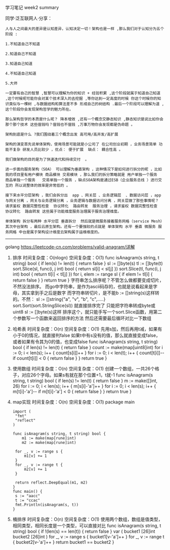 学习笔记
week2 summary

同学·泛互联网人·分享：

	人与人之间最大的差异是认知差异，认知决定一切！架构也是一样 ,那么我们对于认知分为五个阶段 :

	1.不知道自己不知道

	2.知道自己不知道

	3.知道自己知道

	4.不知道自己知道

	5.大师

	一定要有自己的智慧 ,智慧可以理解为你的知识 + 经验积累 ,这个阶段就属于知道自己知道 ,这个时候呢可能你会对某个技术深入的去挖掘 ,等你达到一定高度的时候 你这个时候你的知识类似与一棵树 ,与数据结构和算法差不多 形成自己的树结构 .最后一个阶段可以理解为道 ,这个阶段你会发现架构哲学的魅力所在。

	那么架构哲学的本质是什么呢？ 降本增效 ,还有一个概念交静态知识 ,静态知识是说比如你会那个那个技术 这些值钱吗？值钱也不值钱 ,万事万物你会发现都是伪命题 。

	架构到底是什么 ?我们围绕着三个概念出发 高可用/高并发/高扩展 

	架构的演变首先说单体架构，使用场景可能就是小公司了 在公司创业初期 ，业务场景简单 功能不复杂 研发人员比较少 ，优点： 便于扩展  缺点： 耦合性高 。

	我们做架构的目的是为了快速迭代和持续交付  。

	进一步面向服务架构（SOA） 可以理解为垂直架构 ，这种情况下是如何进行拆分的呢 ，比如我的项目里有用户模块 商品模块 交易模块 ，那么我们的拆分策略就是 用户单独一个服务  商品单独一个服务   交易单独一个服务 ，缺点SOA架构是通过ESB（企业服务总线 ）进行交互的 所以说整体的效率是非常低的 。

	接下来水平分层架构 ，我们会拆分出  app 、网关层 、业务逻辑层  、数据访问层 ，app与网关分离 ，网关与业务逻辑分离 ，业务逻辑与数据访问分离 ，网关层做了那些事情呢？ 请求鉴权 数据完整性检查  协议转化  路由转发  服务治理 ，请求鉴权 数据完整性检查  协议转化  路由转发 这些属于功能维度服务治理属于服务治理维度。

	单体架构 拆分有两种 水平分层 垂直拆分  然后就是微服务接着服务网格（service Mesh）  其次中台架构 ，最后云原生架构。还有一个要强较的点就是 单体架构 水平 垂直 微服务 服务网格 中台是属于架构设计维度云架构属于运维维度的。

---

golang https://leetcode-cn.com/problems/valid-anagram/详解

1. 排序
   时间复杂度：O(nlogn)
   空间复杂度：O(1)
       func isAnagram(s string, t string) bool {
       	if len(s) != len(t) {
       		return false
       	}
       	sl := []byte(s)
       	tl := []byte(t)
       	sort.Slice(sl, func(i, j int) bool {
       		return sl[i] < sl[j]
       	})
       	sort.Slice(tl, func(i, j int) bool {
       		return tl[i] < tl[j]
       	})
       	for i, elem := range sl {
       		if elem != tl[i] {
       			return false
       		}
       	}
       	return true
       }
   字符串怎么排序呢？不管怎么做都要变成切片，不然没法排序。
   而go中字符串，是作为ascii码存的，也就是说看起来是字母，其实拿到手之后是数字
   而字符串转切片，是不能b := []string(s)这样转的。不然：
   sl := []string{"a", "v", "b", "c",.....}
   sort.Sort(sort.StringSlice(sl))
   就直接排序完了
   只能把字符串转成byte或uint8 sl := []byte(s)这样
   排序这个，就只能手写一个sort.Slice函数，用第二个参数写一个函数来返回排序的方法
   然后还需要最后循环对比一下数组

1. 哈希表
   时间复杂度：O(n)
   空间复杂度：O(1)
   先用s加，然后再用t减，如果有小于0的情况，就直接判false
   如果t中有s没有的值，那么就直接变成false，或者如果有令其为0的值，也变成false
       func isAnagram(s string, t string) bool {
       	if len(s) != len(t) {
       		return false
       	}
       	count := make(map[uint8]int)
       	for i := 0; i < len(s); i++ {
       		count[s[i]]++
       	}
       	for i := 0; i < len(t); i++ {
       		count[t[i]]--
       		if count[t[i]] < 0 {
       			return false
       		}
       	}
       	return true
       }
   

1. 使用数组
   时间复杂度：O(n)
   空间复杂度：O(1)
   创建一个数组，一共26个格子，对应26个字母。如果s有就在那个位置+1，t就-1
       func isAnagram(s string, t string) bool {
       	if len(s) != len(t) {
       		return false
       	}
       	m := make([]int, 26)
       	for i := 0; i < len(s); i++ {
       		m[s[i]-'a']++
       	}
       	for i := 0; i < len(s); i++ {
       		m[t[i]-'a']--
       		if m[t[i]-'a'] < 0 {
       			return false
       		}
       	}
       	return true
       }
2. map实现
   时间复杂度：O(n)
   空间复杂度：O(1)
       package main
       
       import (
       	"fmt"
       	"reflect"
       )
       
       func isAnagram(s string, t string) bool {
           m1 := make(map[rune]int)
           m2 := make(map[rune]int)
       
       	for _, v := range s {
       		m1[v] += 1
       	}
       	for _, v := range t {
       		m2[v] += 1
       	}
       
       	return reflect.DeepEqual(m1, m2)
       }
       func main() {
       	s := "aacc"
       	t := "ccac"
       	fmt.Println(isAnagram(s, t))
       }
3. 桶排序
   时间复杂度：O(n)
   空间复杂度：O(1)
   使用两个数组，数组是值类型，相同类型，相同长度是一个类型，可以直接对比
       func isAnagram(s string, t string) bool {
       	if !(len(s) == len(t)) {
       		return false
       	}
       	var (
       		bucket1 [26]int
       		bucket2 [26]int
       	)
       	for _, v := range s {
       		bucket1[v-'a']++
       	}
       	for _, v := range t {
       		bucket2[v-'a']++
       	}
       	return bucket1 == bucket2
       }
   

